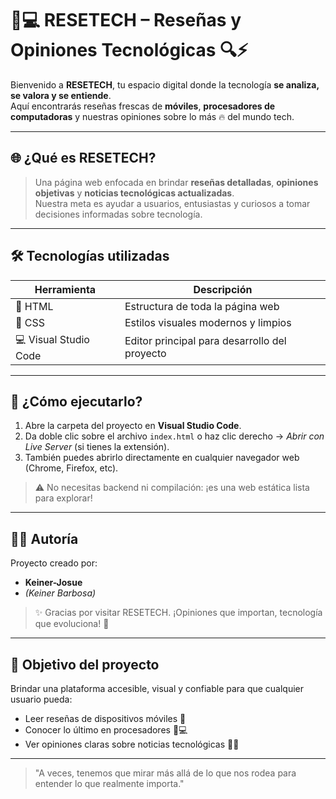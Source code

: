 # 📱💻 RESETECH – Reseñas y Opiniones Tecnológicas 🔍⚡

Bienvenido a **RESETECH**, tu espacio digital donde la tecnología **se analiza, se valora y se entiende**.  
Aquí encontrarás reseñas frescas de **móviles**, **procesadores de computadoras** y nuestras opiniones sobre lo más 🔥 del mundo tech.

---

## 🌐 ¿Qué es RESETECH?

> Una página web enfocada en brindar **reseñas detalladas**, **opiniones objetivas** y **noticias tecnológicas actualizadas**.  
> Nuestra meta es ayudar a usuarios, entusiastas y curiosos a tomar decisiones informadas sobre tecnología.

---

## 🛠️ Tecnologías utilizadas

| Herramienta         | Descripción                                  |
|---------------------|----------------------------------------------|
| 🧱 HTML              | Estructura de toda la página web              |
| 🎨 CSS               | Estilos visuales modernos y limpios          |
| 💻 Visual Studio Code | Editor principal para desarrollo del proyecto |

---

## 🚀 ¿Cómo ejecutarlo?

1. Abre la carpeta del proyecto en **Visual Studio Code**.
2. Da doble clic sobre el archivo `index.html` o haz clic derecho → *Abrir con Live Server* (si tienes la extensión).
3. También puedes abrirlo directamente en cualquier navegador web (Chrome, Firefox, etc).

> ⚠️ No necesitas backend ni compilación: ¡es una web estática lista para explorar!

---

## 🧑‍💻 Autoría

Proyecto creado por:

- **Keiner-Josue**
- *(Keiner Barbosa)*

> ✨ Gracias por visitar RESETECH. ¡Opiniones que importan, tecnología que evoluciona! 🚀

---

## 🎯 Objetivo del proyecto

Brindar una plataforma accesible, visual y confiable para que cualquier usuario pueda:

- Leer reseñas de dispositivos móviles 📱
- Conocer lo último en procesadores 🧠💻
- Ver opiniones claras sobre noticias tecnológicas 📢🌐

---

> "A veces, tenemos que mirar más allá de lo que nos rodea para entender lo que realmente importa."

